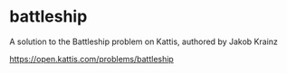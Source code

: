 # battleship
A solution to the Battleship problem on Kattis, authored by Jakob Krainz

https://open.kattis.com/problems/battleship
